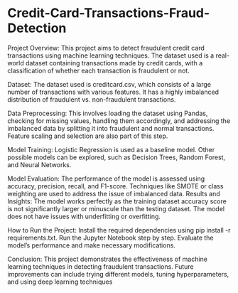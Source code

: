 # Credit-Card-Transactions-Fraud-Detection
Project Overview: This project aims to detect fraudulent credit card transactions using machine learning techniques. The dataset used is a real-world dataset containing transactions made by credit cards, with a classification of whether each transaction is fraudulent or not.

Dataset: The dataset used is creditcard.csv, which consists of a large number of transactions with various features. It has a highly imbalanced distribution of fraudulent vs. non-fraudulent transactions.

Data Preprocessing: This involves loading the dataset using Pandas, checking for missing values, handling them accordingly, and addressing the imbalanced data by splitting it into fraudulent and normal transactions. Feature scaling and selection are also part of this step.

Model Training: Logistic Regression is used as a baseline model. Other possible models can be explored, such as Decision Trees, Random Forest, and Neural Networks.

Model Evaluation: The performance of the model is assessed using accuracy, precision, recall, and F1-score. Techniques like SMOTE or class weighting are used to address the issue of imbalanced data.
Results and Insights: The model works perfectly as the training dataset accuracy score is not significantly larger or minuscule than the testing dataset. The model does not have issues with underfitting or overfitting.

How to Run the Project: Install the required dependencies using pip install -r requirements.txt. Run the Jupyter Notebook step by step. Evaluate the model’s performance and make necessary modifications.

Conclusion: This project demonstrates the effectiveness of machine learning techniques in detecting fraudulent transactions. Future improvements can include trying different models, tuning hyperparameters, and using deep learning techniques

